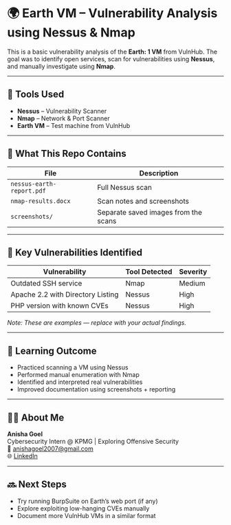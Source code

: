 # 🌍 Earth VM – Vulnerability Analysis using Nessus & Nmap

This is a basic vulnerability analysis of the **Earth: 1 VM** from VulnHub. The goal was to identify open services, scan for vulnerabilities using **Nessus**, and manually investigate using **Nmap**.

---

## 🔧 Tools Used

- **Nessus** – Vulnerability Scanner
- **Nmap** – Network & Port Scanner
- **Earth VM** – Test machine from VulnHub

---

## 🧾 What This Repo Contains

| File | Description |
|------|-------------|
| `nessus-earth-report.pdf` | Full Nessus scan |
| `nmap-results.docx` | Scan notes and screenshots |
| `screenshots/` | Separate saved images from the scans |

---

## 📌 Key Vulnerabilities Identified

| Vulnerability | Tool Detected | Severity |
|---------------|----------------|----------|
| Outdated SSH service | Nmap | Medium |
| Apache 2.2 with Directory Listing | Nessus | High |
| PHP version with known CVEs | Nessus | High |

*Note: These are examples — replace with your actual findings.*

---

## 🎯 Learning Outcome

- Practiced scanning a VM using Nessus
- Performed manual enumeration with Nmap
- Identified and interpreted real vulnerabilities
- Improved documentation using screenshots + reporting

---

## 👩‍💻 About Me

**Anisha Goel**  
Cybersecurity Intern @ KPMG | Exploring Offensive Security  
📧 anishagoel2007@gmail.com  
🌐 [LinkedIn](https://www.linkedin.com/in/anisha-goel-05april2007)

---

## 🔜 Next Steps

- Try running BurpSuite on Earth’s web port (if any)
- Explore exploiting low-hanging CVEs manually
- Document more VulnHub VMs in a similar format

